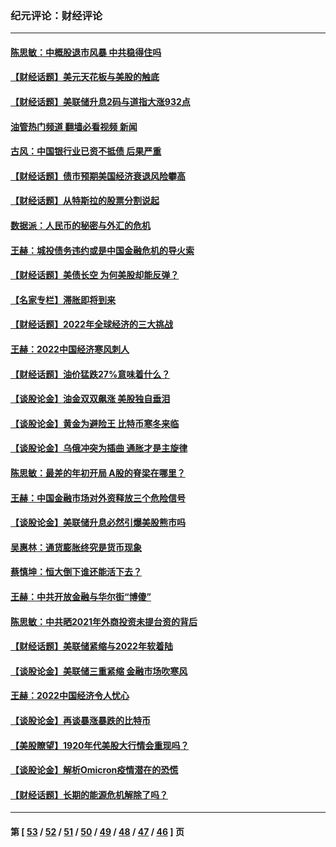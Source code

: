 ### 纪元评论：财经评论
---
#### [陈思敏：中概股退市风暴 中共稳得住吗](../../pages/nsc1026/n13738978.md?05260330) 
#### [【财经话题】美元天花板与美股的触底](../../pages/nsc1026/n13736495.md?05260330) 
#### [【财经话题】美联储升息2码与道指大涨932点](../../pages/nsc1026/n13727377.md?05260330) 
#### [油管热门频道 翻墙必看视频 新闻](ok?05260330)
#### [古风：中国银行业已资不抵债 后果严重](../../pages/nsc1026/n13726111.md?05260330) 
#### [【财经话题】债市预期美国经济衰退风险攀高](../../pages/nsc1026/n13698043.md?05260330) 
#### [【财经话题】从特斯拉的股票分割说起](../../pages/nsc1026/n13679733.md?05260330) 
#### [数据派：人民币的秘密与外汇的危机](../../pages/nsc1026/n13667092.md?05260330) 
#### [王赫：城投债务违约或是中国金融危机的导火索](../../pages/nsc1026/n13665322.md?05260330) 
#### [【财经话题】美债长空 为何美股却能反弹？](../../pages/nsc1026/n13665895.md?05260330) 
#### [【名家专栏】滞胀即将到来](../../pages/nsc1026/n13658171.md?05260330) 
#### [【财经话题】2022年全球经济的三大挑战](../../pages/nsc1026/n13654423.md?05260330) 
#### [王赫：2022中国经济寒风刺人](../../pages/nsc1026/n13651403.md?05260330) 
#### [【财经话题】油价猛跌27%意味着什么？](../../pages/nsc1026/n13648767.md?05260330) 
#### [【谈股论金】油金双双飙涨 美股独自垂泪](../../pages/nsc1026/n13631742.md?05260330) 
#### [【谈股论金】黄金为避险王 比特币寒冬来临](../../pages/nsc1026/n13600406.md?05260330) 
#### [【谈股论金】乌俄冲突为插曲 通胀才是主旋律](../../pages/nsc1026/n13576797.md?05260330) 
#### [陈思敏：最差的年初开局 A股的脊梁在哪里？](../../pages/nsc1026/n13558359.md?05260330) 
#### [王赫：中国金融市场对外资释放三个危险信号](../../pages/nsc1026/n13546389.md?05260330) 
#### [【谈股论金】美联储升息必然引爆美股熊市吗](../../pages/nsc1026/n13519194.md?05260330) 
#### [吴惠林：通货膨胀终究是货币现象](../../pages/nsc1026/n13512979.md?05260330) 
#### [蔡慎坤：恒大倒下谁还能活下去？](../../pages/nsc1026/n13501831.md?05260330) 
#### [王赫：中共开放金融与华尔街“博傻”](../../pages/nsc1026/n13501138.md?05260330) 
#### [陈思敏：中共晒2021年外商投资未提台资的背后](../../pages/nsc1026/n13501057.md?05260330) 
#### [【财经话题】美联储紧缩与2022年软着陆](../../pages/nsc1026/n13498354.md?05260330) 
#### [【谈股论金】美联储三重紧缩 金融市场吹寒风](../../pages/nsc1026/n13487202.md?05260330) 
#### [王赫：2022中国经济令人忧心](../../pages/nsc1026/n13480433.md?05260330) 
#### [【谈股论金】再谈暴涨暴跌的比特币](../../pages/nsc1026/n13428036.md?05260330) 
#### [【美股瞭望】1920年代美股大行情会重现吗？](../../pages/nsc1026/n13425425.md?05260330) 
#### [【谈股论金】解析Omicron疫情潜在的恐慌](../../pages/nsc1026/n13403704.md?05260330) 
#### [【财经话题】长期的能源危机解除了吗？](../../pages/nsc1026/n13378041.md?05260330) 

---
#### 第 [ [53](./53.md?05260330) / [52](./52.md?05260330) / [51](./51.md?05260330) / [50](./50.md?05260330) / [49](./49.md?05260330) / [48](./48.md?05260330) / [47](./47.md?05260330) / [46](./46.md?05260330) ] 页
